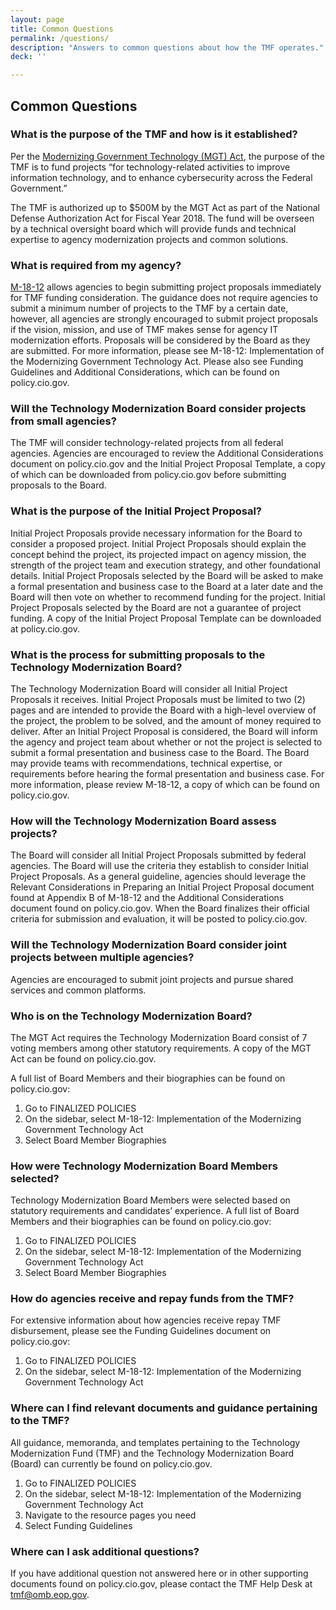 ```yaml
---
layout: page
title: Common Questions
permalink: /questions/
description: "Answers to common questions about how the TMF operates."
deck: ''

---
```


## Common Questions

### What is the purpose of the TMF and how is it established?
Per the [Modernizing Government Technology (MGT) Act](resources/mgt-act.md), the purpose of the TMF is to fund projects “for technology-related activities to improve information technology, and to enhance cybersecurity across the Federal Government.”

The TMF is authorized up to $500M by the MGT Act as part of the National Defense Authorization Act for Fiscal Year 2018. The fund will be overseen by a technical oversight board which will provide funds and technical expertise to agency modernization projects and common solutions.

### What is required from my agency?
[M-18-12](resources/m-18-12.md) allows agencies to begin submitting project proposals immediately for TMF funding consideration. The guidance does not require agencies to submit a minimum number of projects to the TMF by a certain date, however, all agencies are strongly encouraged to submit project proposals if the vision, mission, and use of TMF makes sense for agency IT modernization efforts. Proposals will be considered by the Board as they are submitted. For more information, please see M-18-12: Implementation of the Modernizing Government Technology Act. Please also see Funding Guidelines and Additional Considerations, which can be found on policy.cio.gov.

### Will the Technology Modernization Board consider projects from small agencies?
The TMF will consider technology-related projects from all federal agencies. Agencies are encouraged to review the Additional Considerations document on policy.cio.gov and the Initial Project Proposal Template, a copy of which can be downloaded from policy.cio.gov before submitting proposals to the Board.

### What is the purpose of the Initial Project Proposal?
Initial Project Proposals provide necessary information for the Board to consider a proposed project. Initial Project Proposals should explain the concept behind the project, its projected impact on agency mission, the strength of the project team and execution strategy, and other foundational details. Initial Project Proposals selected by the Board will be asked to make a formal presentation and business case to the Board at a later date and the Board will then vote on whether to recommend funding for the project. Initial Project Proposals selected by the Board are not a guarantee of project funding. A copy of the Initial Project Proposal Template can be downloaded at policy.cio.gov.

### What is the process for submitting proposals to the Technology Modernization Board?
The Technology Modernization Board will consider all Initial Project Proposals it receives. Initial Project Proposals must be limited to two (2) pages and are intended to provide the Board with a high-level overview of the project, the problem to be solved, and the amount of money required to deliver. After an Initial Project Proposal is considered, the Board will inform the agency and project team about whether or not the project is selected to submit a formal presentation and business case to the Board. The Board may provide teams with recommendations, technical expertise, or requirements before hearing the formal presentation and business case. For more information, please review M-18-12, a copy of which can be found on policy.cio.gov.

### How will the Technology Modernization Board assess projects?
The Board will consider all Initial Project Proposals submitted by federal agencies. The Board will use the criteria they establish to consider Initial Project Proposals. As a general guideline, agencies should leverage the Relevant Considerations in Preparing an Initial Project Proposal document found at Appendix B of M-18-12 and the Additional Considerations document found on policy.cio.gov. When the Board finalizes their official criteria for submission and evaluation, it will be posted to policy.cio.gov.

### Will the Technology Modernization Board consider joint projects between multiple agencies?
Agencies are encouraged to submit joint projects and pursue shared services and common platforms.

### Who is on the Technology Modernization Board?
The MGT Act requires the Technology Modernization Board consist of 7 voting members among other statutory requirements. A copy of the MGT Act can be found on policy.cio.gov.

A full list of Board Members and their biographies can be found on policy.cio.gov:
1. Go to FINALIZED POLICIES
2. On the sidebar, select M-18-12: Implementation of the Modernizing Government Technology Act
3. Select Board Member Biographies

### How were Technology Modernization Board Members selected?
Technology Modernization Board Members were selected based on statutory requirements and candidates’ experience. A full list of Board Members and their biographies can be found on policy.cio.gov:
1. Go to FINALIZED POLICIES
2. On the sidebar, select M-18-12: Implementation of the Modernizing Government Technology Act
3. Select Board Member Biographies

### How do agencies receive and repay funds from the TMF?
For extensive information about how agencies receive repay TMF disbursement, please see the Funding Guidelines document on policy.cio.gov:
1. Go to FINALIZED POLICIES
2. On the sidebar, select M-18-12: Implementation of the Modernizing Government Technology Act

### Where can I find relevant documents and guidance pertaining to the TMF?
All guidance, memoranda, and templates pertaining to the Technology Modernization Fund (TMF) and the Technology Modernization Board (Board) can currently be found on policy.cio.gov.

1. Go to FINALIZED POLICIES
2. On the sidebar, select M-18-12: Implementation of the Modernizing Government Technology Act
3. Navigate to the resource pages you need
3. Select Funding Guidelines

### Where can I ask additional questions?
If you have additional question not answered here or in other supporting documents found on policy.cio.gov, please contact the TMF Help Desk at [tmf@omb.eop.gov](mailto:tmf@omb.eop.gov).
